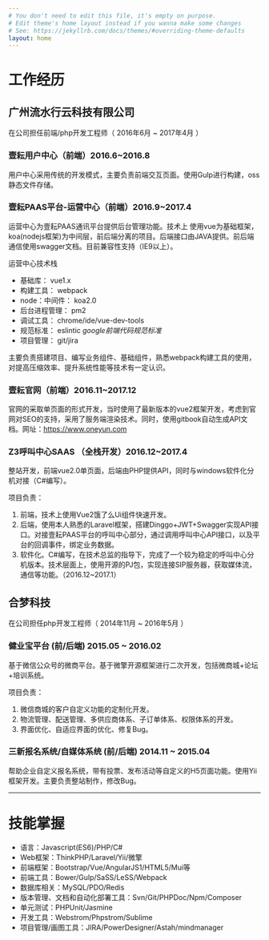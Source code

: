 ```yaml
---
# You don't need to edit this file, it's empty on purpose.
# Edit theme's home layout instead if you wanna make some changes
# See: https://jekyllrb.com/docs/themes/#overriding-theme-defaults
layout: home
---
```



# 工作经历

## 广州流水行云科技有限公司

在公司担任前端/php开发工程师（ 2016年6月 ~ 2017年4月 ）

### 壹耘用户中心（前端）2016.6~2016.8

用户中心采用传统的开发模式，主要负责前端交互页面。使用Gulp进行构建，oss静态文件存储。

### 壹耘PAAS平台-运营中心（前端）2016.9~2017.4

运营中心为壹耘PAAS通讯平台提供后台管理功能。技术上
使用vue为基础框架，koa(nodejs框架)为中间层，前后端分离的项目。后端接口由JAVA提供。前后端通信使用swagger文档。目前兼容性支持（IE9以上）。

运营中心技术栈

- 基础库： vue1.x
- 构建工具： webpack
- node：中间件： koa2.0
- 后台进程管理： pm2
- 调试工具： chrome/ide/vue-dev-tools
- 规范标准： eslintic *google前端代码规范标准*
- 项目管理： git/jira

主要负责搭建项目、编写业务组件、基础组件，熟悉webpack构建工具的使用，对提高压缩效率、提升系统性能等技术有一定认识。


### 壹耘官网（前端）2016.11~2017.12

官网的采取单页面的形式开发，当时使用了最新版本的vue2框架开发，考虑到官网对SEO的支持，采用了服务端渲染技术。同时，使用gitbook自动生成API文档。网址：https://www.oneyun.com


### Z3呼叫中心SAAS （全栈开发）2016.12~2017.4

整站开发，前端vue2.0单页面，后端由PHP提供API，同时与windows软件化分机对接（C#编写）。

项目负责：

 1. 前端，技术上使用Vue2饿了么Ui组件快速开发。
 2. 后端，使用本人熟悉的Laravel框架，搭建Dinggo+JWT+Swagger实现API接口。对接壹耘PAAS平台的呼叫中心部分，通过调用呼叫中心API接口，以及平台的回调事件，绑定业务数据。
 3. 软件化。C#编写，在技术总监的指导下，完成了一个较为稳定的呼叫中心分机版本。技术层面上，使用开源的PJ包，实现连接SIP服务器，获取媒体流，通信等功能。（2016.12~2017.1）
 
## 合梦科技

在公司担任php开发工程师（ 2014年11月 ~ 2016年5月 ）

### 健业宝平台 (前/后端) 2015.05 ~ 2016.02

基于微信公众号的微商平台。基于微擎开源框架进行二次开发，包括微商城+论坛+培训系统。

项目负责：

1. 微信商城的客户自定义功能的定制化开发。
2. 物流管理、配送管理、多供应商体系、子订单体系、权限体系的开发。
3. 界面优化、自适应界面的优化、修复Bug。


### 三新报名系统/自媒体系统 (前/后端) 2014.11 ~ 2015.04

帮助企业自定义报名系统，带有投票、发布活动等自定义的H5页面功能。使用Yii框架开发。主要负责整站制作，修改Bug。

---

# 技能掌握

- 语言：Javascript(ES6)/PHP/C#
- Web框架：ThinkPHP/Laravel/Yii/微擎
- 前端框架：Bootstrap/Vue/AngularJS1/HTML5/Mui等
- 前端工具：Bower/Gulp/SaSS/LeSS/Webpack
- 数据库相关：MySQL/PDO/Redis
- 版本管理、文档和自动化部署工具：Svn/Git/PHPDoc/Npm/Composer
- 单元测试：PHPUnit/Jasmine
- 开发工具：Webstrom/Phpstrom/Sublime
- 项目管理/画图工具：JIRA/PowerDesigner/Astah/mindmanager




